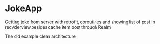# JokeApp
Getting joke from server with retrofit, coroutines and showing list of post in recyclerview,besides cache item post through Realm

The old example clean architecture
